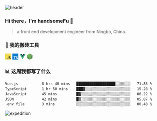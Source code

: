 ![header](https://raw.githubusercontent.com/fzq1998/fzq1998/master/header.png)

### Hi there，I'm handsomeFu 👋

> a front end development engineer from Ningbo, China.

### 🔧 我的搬砖工具
<code><img height="20" src="https://raw.githubusercontent.com/github/explore/80688e429a7d4ef2fca1e82350fe8e3517d3494d/topics/javascript/javascript.png" alt="javascript"></code>
<code><img height="20" src="https://raw.githubusercontent.com/github/explore/80688e429a7d4ef2fca1e82350fe8e3517d3494d/topics/typescript/typescript.png" alt="typescript"></code>
<code><img height="20" src="https://raw.githubusercontent.com/github/explore/80688e429a7d4ef2fca1e82350fe8e3517d3494d/topics/vue/vue.png" alt="vue"></code>
<code><img height="20" src="https://raw.githubusercontent.com/github/explore/80688e429a7d4ef2fca1e82350fe8e3517d3494d/topics/nodejs/nodejs.png" alt="nodejs"></code>



### 📊 这周我都写了什么
<!--START_SECTION:waka-->

```txt
Vue.js           8 hrs 40 mins   ██████████████████░░░░░░░   71.83 %
TypeScript       1 hr 50 mins    ███▓░░░░░░░░░░░░░░░░░░░░░   15.28 %
JavaScript       45 mins         █▓░░░░░░░░░░░░░░░░░░░░░░░   06.22 %
JSON             42 mins         █▒░░░░░░░░░░░░░░░░░░░░░░░   05.87 %
.env file        3 mins          ░░░░░░░░░░░░░░░░░░░░░░░░░   00.48 %
```

<!--END_SECTION:waka-->


![expedition](https://raw.githubusercontent.com/fzq1998/fzq1998/master/expedition.gif)

